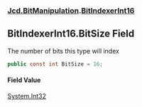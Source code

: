### [Jcd.BitManipulation](Jcd.BitManipulation.md 'Jcd.BitManipulation').[BitIndexerInt16](Jcd.BitManipulation.BitIndexerInt16.md 'Jcd.BitManipulation.BitIndexerInt16')

## BitIndexerInt16.BitSize Field

The number of bits this type will index

```csharp
public const int BitSize = 16;
```

#### Field Value
[System.Int32](https://docs.microsoft.com/en-us/dotnet/api/System.Int32 'System.Int32')